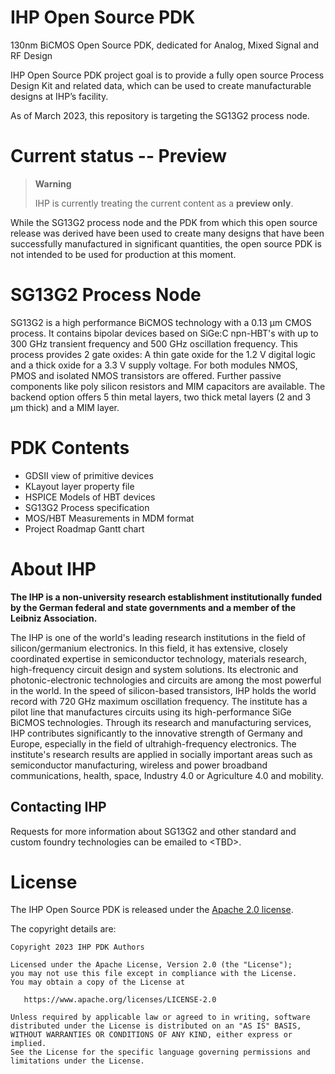 # IHP Open Source PDK
130nm BiCMOS Open Source PDK, dedicated for Analog, Mixed Signal and RF Design

IHP Open Source PDK project goal is to provide a fully open source Process
Design Kit and related data, which can be used to create manufacturable
designs at IHP’s facility.

As of March 2023, this repository is targeting the SG13G2 process node.

# Current status -- Preview

> **Warning**
>
> IHP is currently treating the current content as a **preview only**.

While the SG13G2 process node and the PDK from which this open source
release was derived have been used to create many designs that have been
successfully manufactured in significant quantities, the open source PDK
is not intended to be used for production at this moment.

# SG13G2 Process Node

SG13G2 is a high performance BiCMOS technology with a 0.13 μm CMOS process. It contains bipolar
devices based on SiGe:C npn-HBT's with up to 300 GHz transient frequency and 500 GHz oscillation
frequency. This process provides 2 gate oxides: A thin gate oxide for the 1.2 V digital logic and a thick
oxide for a 3.3 V supply voltage. For both modules NMOS, PMOS and isolated NMOS transistors are
offered. Further passive components like poly silicon resistors and MIM capacitors are available. The
backend option offers 5 thin metal layers, two thick metal layers (2 and 3 μm thick) and a MIM layer.

# PDK Contents

* GDSII view of primitive devices
* KLayout layer property file
* HSPICE Models of HBT devices
* SG13G2 Process specification
* MOS/HBT Measurements in MDM format
* Project Roadmap Gantt chart

# About IHP

**The IHP is a non-university research establishment institutionally funded by the German federal and state governments and a member of the Leibniz Association.**

The IHP is one of the world's leading research institutions in the field of silicon/germanium electronics. In this field, it has extensive, closely coordinated expertise in semiconductor technology, materials research, high-frequency circuit design and system solutions. Its electronic and photonic-electronic technologies and circuits are among the most powerful in the world. In the speed of silicon-based transistors, IHP holds the world record with 720 GHz maximum oscillation frequency. The institute has a pilot line that manufactures circuits using its high-performance SiGe BiCMOS technologies. Through its research and manufacturing services, IHP contributes significantly to the innovative strength of Germany and Europe, especially in the field of ultrahigh-frequency electronics. The institute's research results are applied in socially important areas such as semiconductor manufacturing, wireless and power broadband communications, health, space, Industry 4.0 or Agriculture 4.0 and mobility.

## Contacting IHP

Requests for more information about SG13G2 and other standard and
custom foundry technologies can be emailed to \<TBD\>.

# License

The IHP Open Source PDK is released under the [Apache 2.0 license](LICENSE).

The copyright details are:
    
    Copyright 2023 IHP PDK Authors

    Licensed under the Apache License, Version 2.0 (the "License");
    you may not use this file except in compliance with the License.
    You may obtain a copy of the License at

       https://www.apache.org/licenses/LICENSE-2.0

    Unless required by applicable law or agreed to in writing, software
    distributed under the License is distributed on an "AS IS" BASIS,
    WITHOUT WARRANTIES OR CONDITIONS OF ANY KIND, either express or implied.
    See the License for the specific language governing permissions and
    limitations under the License.
